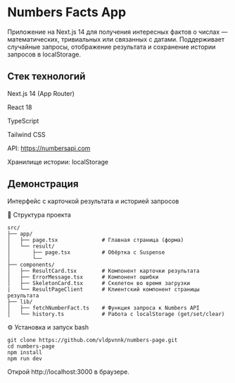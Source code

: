 # Numbers Facts App
Приложение на Next.js 14 для получения интересных фактов о числах — математических, тривиальных или связанных с датами. Поддерживает случайные запросы, отображение результата и сохранение истории запросов в localStorage.

## Стек технологий
Next.js 14 (App Router)

React 18

TypeScript

Tailwind CSS

API: https://numbersapi.com

Хранилище истории: localStorage

## Демонстрация

Интерфейс с карточкой результата и историей запросов

📂 Структура проекта
```
src/
├── app/
│   ├── page.tsx              # Главная страница (форма)
│   └── result/
│       ├── page.tsx          # Обёртка с Suspense
│       └── 
├── components/
│   ├── ResultCard.tsx        # Компонент карточки результата
│   ├── ErrorMessage.tsx      # Компонент ошибки
│   ├── SkeletonCard.tsx      # Скелетон во время загрузки
|   └── ResultPageClient      # Клиентский компонент страницы результата
├── lib/
│   ├── fetchNumberFact.ts    # Функция запроса к Numbers API
│   └── history.ts            # Работа с localStorage (get/set/clear)
```
⚙️ Установка и запуск
bash
```
git clone https://github.com/vldpvnnk/numbers-page.git
cd numbers-page
npm install
npm run dev
```
Открой http://localhost:3000 в браузере.